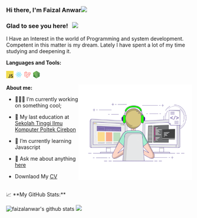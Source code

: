 
### Hi there, I'm Faizal Anwar<img src="https://media.giphy.com/media/hvRJCLFzcasrR4ia7z/giphy.gif" width="25px">

### Glad to see you here! &nbsp; ![](https://visitor-badge.glitch.me/badge?page_id=faizalanwar.faizalanwar)

I Have an Interest in the world of Programming and system development. Competent in this matter is my dream. Lately I have spent a lot of my time studying and deepening it. 

**Languages and Tools:**  

<code><img height="20" src="https://raw.githubusercontent.com/github/explore/80688e429a7d4ef2fca1e82350fe8e3517d3494d/topics/javascript/javascript.png"></code>
<code><img height="20" src="https://raw.githubusercontent.com/github/explore/80688e429a7d4ef2fca1e82350fe8e3517d3494d/topics/react/react.png"></code>
<code><img height="20" src="https://raw.githubusercontent.com/github/explore/5c058a388828bb5fde0bcafd4bc867b5bb3f26f3/topics/laravel/laravel.png"></code>
<code><img height="20" src="https://raw.githubusercontent.com/github/explore/80688e429a7d4ef2fca1e82350fe8e3517d3494d/topics/nodejs/nodejs.png"></code>    

<img align="right" alt="GIF" src="https://github.com/faizalanwar/faizalanwar/blob/master/coding.gif?raw=true" width="308" height="258" />

**About me:**
- 👨🏻‍💻 I’m currently working on something cool;
- :school: My last education at [Sekolah Tinggi Ilmu Komputer Poltek Cirebon ](https://stikompoltek.ac.id)
- 🌱 I’m currently learning Javascript
- 💬 Ask me about anything [here](https://github.com/faizalanwar/faizalanwar/issues)

- Downlaod My [ CV ](https://drive.google.com/file/d/)


</br>
📈 **My GitHub Stats:**

<p>
  <img height="180em" src="https://github-readme-stats.vercel.app/api?username=faizalanwar&count_private=true&show_icons=true&include_all_commits=true" alt="faizalanwar's github stats" />
  <img height="180em" src="https://github-readme-stats.vercel.app/api/top-langs/?username=faizalanwar&layout=compact"/>
</p>


<!--
**faizalanwar/faizalanwar** is a ✨ _special_ ✨ repository because its `README.md` (this file) appears on your GitHub profile.-->
<!--
Here are some ideas to get you started:

- 🔭 I’m currently working on ...
- 🌱 I’m currently learning ...
- 👯 I’m looking to collaborate on ...
- 🤔 I’m looking for help with ...
- 💬 Ask me about ...
- 📫 How to reach me: ...
- 😄 Pronouns: ...
- ⚡ Fun fact: ...
-->
